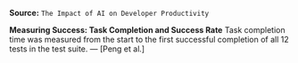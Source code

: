 **Source:** `The Impact of AI on Developer Productivity`

**Measuring Success: Task Completion and Success Rate**
Task completion time was measured from the start to the first successful completion of all 12 tests in the test suite. — [Peng et al.]
